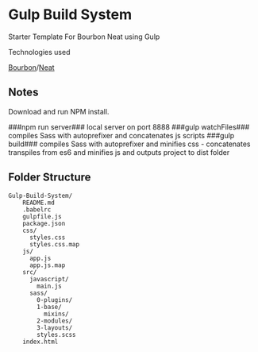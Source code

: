 # Gulp Build System #
Starter Template For Bourbon Neat using Gulp

Technologies used

 [Bourbon](http://bourbon.io/)/[Neat](http://neat.bourbon.io/) 

## Notes

Download and run NPM install.

###npm run server###
local server on port 8888
###gulp watchFiles###
compiles Sass with autoprefixer and concatenates js scripts
###gulp build###
compiles Sass with autoprefixer and minifies css - concatenates transpiles from es6 and minifies js and outputs project 
to dist folder



## Folder Structure

```
Gulp-Build-System/
    README.md
    .babelrc
    gulpfile.js
    package.json
    css/
      styles.css
      styles.css.map
    js/
      app.js
      app.js.map
    src/
      javascript/
        main.js
      sass/
        0-plugins/
        1-base/
          mixins/
        2-modules/
        3-layouts/
        styles.scss
    index.html
  
```
